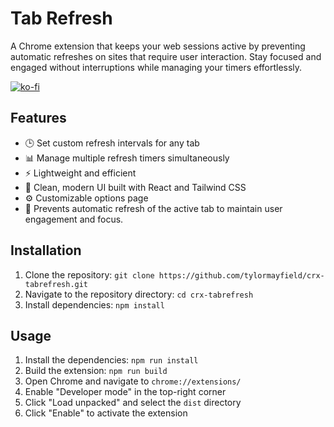 # Tab Refresh

A Chrome extension that keeps your web sessions active by preventing automatic refreshes on sites that require user interaction. Stay focused and engaged without interruptions while managing your timers effortlessly.

[![ko-fi](https://ko-fi.com/img/githubbutton_sm.svg)](https://ko-fi.com/tylormayfield)

## Features

- 🕒 Set custom refresh intervals for any tab
- 📊 Manage multiple refresh timers simultaneously
- ⚡ Lightweight and efficient
- 🎨 Clean, modern UI built with React and Tailwind CSS
- ⚙️ Customizable options page
- 🚫 Prevents automatic refresh of the active tab to maintain user engagement and focus.

## Installation

1. Clone the repository: `git clone https://github.com/tylormayfield/crx-tabrefresh.git`
2. Navigate to the repository directory: `cd crx-tabrefresh`
3. Install dependencies: `npm install`

## Usage

1. Install the dependencies: `npm run install`
2. Build the extension: `npm run build`
3. Open Chrome and navigate to `chrome://extensions/`
4. Enable "Developer mode" in the top-right corner
5. Click "Load unpacked" and select the `dist` directory
6. Click "Enable" to activate the extension
